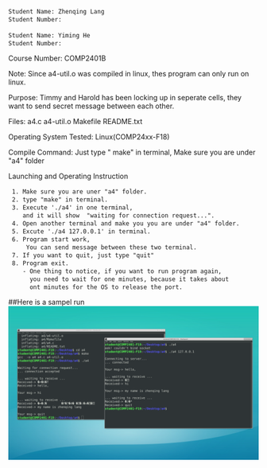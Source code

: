 
    Student Name: Zhenqing Lang
    Student Number: 

    Student Name: Yiming He
    Student Number: 

Course Number: COMP2401B

Note: Since a4-util.o was compiled in linux, thes program can only run on linux.

Purpose: 
        Timmy and Harold has been locking up in seperate cells,
        they want to send secret message between each other.

Files:
        a4.c
        a4-util.o
        Makefile
        README.txt

Operating System Tested:
                Linux(COMP24xx-F18)

Compile Command:
    Just type " make" in terminal,
    Make sure you are under "a4" folder

Launching and Operating Instruction

     1. Make sure you are uner "a4" folder.
     2. type "make" in terminal.
     3. Execute './a4' in one terminal, 
        and it will show  "waiting for connection request...".
     4. Open another terminal and make you you are under "a4" folder.
     5. Excute './a4 127.0.0.1' in terminal.
     6. Program start work,
         You can send message between these two terminal.
     7. If you want to quit, just type "quit"
     8. Program exit.
        - One thing to notice, if you want to run program again, 
          you need to wait for one minutes, because it takes about
          ont minutes for the OS to release the port.

##Here is a sampel run
![alt text](sampleRun.png)









